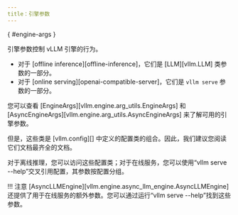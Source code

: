 ```yaml
---
title：引擎参数
---
```

[](){ #engine-args }

引擎参数控制 vLLM 引擎的行为。

- 对于 [offline inference][offline-inference]，它们是 [LLM][vllm.LLM] 类参数的一部分。
- 对于 [online serving][openai-compatible-server]，它们是 `vllm serve` 参数的一部分。

您可以查看 [EngineArgs][vllm.engine.arg_utils.EngineArgs] 和 [AsyncEngineArgs][vllm.engine.arg_utils.AsyncEngineArgs] 来了解可用的引擎参数。

但是，这些类是 [vllm.config][] 中定义的配置类的组合。因此，我们建议您阅读它们文档最齐全的文档。

对于离线推理，您可以访问这些配置类；对于在线服务，您可以使用“vllm serve --help”交叉引用配置，其参数按配置分组。

!!! 注意
[AsyncLLMEngine][vllm.engine.async_llm_engine.AsyncLLMEngine] 还提供了用于在线服务的额外参数。您可以通过运行“vllm serve --help”找到这些参数。
